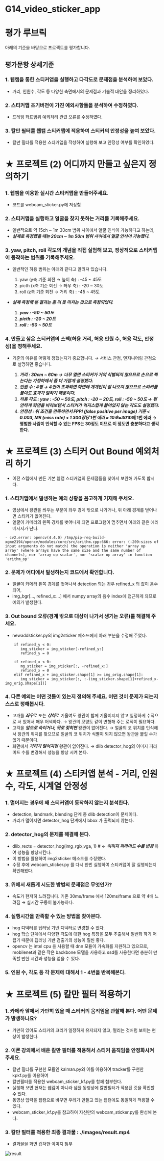 # G14_video_sticker_app


# 평가 루브릭

아래의 기준을 바탕으로 프로젝트를 평가합니다.

## 평가문항	상세기준

### 1. 웹캠을 통한 스티커앱을 실행하고 다각도로 문제점을 분석하여 보았다.
- 거리, 인원수, 각도 등 다양한 측면에서의 문제점과 기술적 대안을 정리하였다.

### 2. 스티커앱 초기버전이 가진 예외사항들을 분석하여 수정하였다.
- 프레임 좌표범위 예외처리 관련 오류를 수정하였다.

### 3. 칼만 필터를 웹캠 스티커앱에 적용하여 스티커의 안정성을 높여 보았다.
- 칼만 필터를 적용한 스티커앱을 작성하여 실행해 보고 안정성 여부를 확인하였다.


# ★ 프로젝트 (2) 어디까지 만들고 싶은지 정의하기

### 1. 웹캠을 이용한 실시간 스티커앱을 만들어주세요.

- 코드를 webcam_sticker.py에 저장함

### 2. 스티커앱을 실행하고 얼굴을 찾지 못하는 거리를 기록해주세요.

- 일반적으로 약 15ch ~ 1m 30cm 범위 사이에서 얼굴 인식이 가능하다고 하는데, 
- ***실제로 측정했을 때는 20cm ~ 1m 50m 범위 사이에서 얼굴 인식이 가능했다.***

### 3. yaw, pitch, roll 각도의 개념을 직접 실험해 보고, 정상적으로 스티커앱이 동작하는 범위를 기록해주세요.

- 일반적인 허용 범위는 아래와 같다고 알려져 있습니다.

    1. yaw (y축 기준 회전 → 높이 축) : -45 ~ 45도
    2. picth (x축 기준 회전 → 좌우 축) : -20 ~ 30도
    3. roll (z축 기준 회전 → 거리 축) : -45 ~ 45도
    

- ***실제 측정해 본 결과는 좀 더 못 미치는 것으로 측정되었다.***

    1. ***yaw : -50 ~ 50도***
    2. ***picth : -20 ~ 20도***
    3. ***roll : -50 ~ 50도***


### 4. 만들고 싶은 스티커앱의 스펙(허용 거리, 허용 인원 수, 허용 각도, 안정성)을 정해주세요.

- 기준의 이유를 어떻게 정했는지가 중요합니다. → 서비스 관점, 엔지니어링 관점으로 설명하면 좋습니다.

    1. ***거리 : 30cm ~ 60m → 너무 멀면 스티커가 거의 식별되지 않으므로 손으로 찍는다는 가정하에서 좀 더 가깝게 설정했다.***
    2. ***인원 수 : 4명 → 4인이 초과되면 화면에 개개인이 잘 나오지 않으므로 스티커를 붙여도 효과가 덜하기 때문이다.***
    3. ***허용 각도 : yaw : -50 ~ 50도, pitch : -20 ~ 20도, roll : -50 ~ 50도 → 편안하게 화면을 바라보면서 스티커가 억지스럽게 붙어있지 않는 각도도 설정했다.***
    4. ***안정성 : 위 조건을 만족하면서 FPPI (false positive per image) 기준 < 0.003, MR (miss rate) < 1 300장당 1번 에러 = 10초=30*10에 1번 에러 → 평범한 사람이 인식할 수 있는 FPS는 30정도 이므로 이 정도면 충분하다고 생각한다.**


# ★ 프로젝트 (3) 스티커 Out Bound 예외처리 하기

- 이전 스텝에서 만든 기본 웹캠 스티커앱의 문제점들을 찾아서 보완해 가도록 합시다.

### 1. 스티커앱에서 발생하는 예외 상황을 꼼고하게 기재해 주세요. 

- 영상에서 왕관을 씌우는 부분이 좌우 경계 밖으로 나가거나, 위 아래 경계를 벋어나면 스티커가 없어진다. 
- 얼굴이 카메라의 왼쪽 경제를 벗어나게 되면 프로그램이 멈추면서 아래와 같은 에러 메시지가 난다.

~~~
- cv2.error: opencv(4.4.0) /tmp/pip-req-build-xgme2194/opencv/modules/core/src/arithm.cpp:666: error: (-209:sizes of input arguments do not match) the operation is neither 'array op array' (where arrays have the same size and the same number of channels), nor 'array op scalar', nor 'scalar op array' in function 'arithm_op'
~~~ 


### 2. 문제가 어디에서 발생하는지 코드에서 확인합니다.

- 얼굴이 카메라 왼쪽 경계를 벗어나서 detection 되는 경우 refined_x 의 값이 음수되어, 
- img_bgr[..., refined_x:...] 에서 numpy array의 음수 index에 접근하게 되므로 예외가 발생한다.

### 3. Out bound 오류(경계 밖으로 대상이 나가서 생기는 오류)를 해결해 주세요.

- newaddsticker.py의 img2sticker 메소드에서 아래 부분을 수정해 주었다. 

~~~
    if refined_y < 0:
       img_sticker = img_sticker[-refined_y:]
       refined_y = 0

    if refined_x < 0:
       mg_sticker = img_sticker[:, -refined_x:]
       refined_x = 0
    elif refined_x + img_sticker.shape[1] >= img_orig.shape[1]:
       img_sticker = img_sticker[:, :-(img_sticker.shape[1]+refined_x-img_orig.shape[1])]
~~~


### 4. 다른 예외는 어떤 것들이 있는지 정의해 주세요. 어떤 것이 문제가 되는지 스스로 정해봅시다.

- 고개를 ***좌우***로 또는 ***상하***로 기울여도 왕관이 함께 기울이지지 않고 일정하게 수직으로 서 있어서 매우 어색하다. → 왕관의 모양도 같이 변형해 주는 로직이 필요하다.
- 고객을 ***앞으로 숙이거나, 뒤로 젖히면*** 왕관이 없어진다. → 얼굴의 코 위치를 인식해서 왕관의 위치를 찾으므로 얼굴의 코 위치가 식별이 되지 않으면 왕관을 붙힐 수가 없기 때문이다. 
- 화면에서 ***거리가 멀어지면*** 왕관이 없어진다. → dlib detector_hog의 이미지 피라미드 수를 변경해서 성능을 향상 시켜 본다. 


# ★ 프로젝트 (4) 스티커앱 분석 - 거리, 인원 수, 각도, 시계열 안정성

### 1. 멀어지는 경우에 왜 스티커앱이 동작하지 않는지 분석한다. 

- detection, landmark, blending 단계 중 dlib detection이 문제이다. 
- 거리가 멀어지면 detector_hog 단계에서 bbox 가 출력되지 않는다. 


### 2. detector_hog의 문제를 해결해 본다. 

- dlib_rects = detector_hog(img_rgb_vga, 1) # ← ***이미지 피라미드 수를 변경*** 하여 성능을 향상시킨다. 
- 이 방법을 활용하여 img2sticker 메소드를 수정했다. 
- 수정 후에 webcam_sticker.py 를 다시 한번 실행하여 스티커앱이 잘 실행되는지 확인해봤다. 

### 3. 위에서 새롭게 시도한 방법의 문제점은 무엇인가?

- 속도가 현저히 느려집니다. 기존 30ms/frame 에서 120ms/frame 으로 약 4배 느려짐 → 실시간 구동이 불가능하다. 

### 4. 실행시간을 만족할 수 있는 방법을 찾아본다.

- hog 디텍터를 딥러닝 기반 디텍터로 변경할 수 있다. 
- hog 학습 단계에서 다양한 각도에 대한 hog 특징을 모두 추출해서 일반화 하기 어렵기 때문에 딥러닝 기반 검출기의 성능이 훨씬 좋다. 
- opencv 는 intel cpu 을 사용할 때 dnn 모듈이 가속화를 지원하고 있으므로, mobilenet과 같은 작은 backbone 모델을 사용하고 ssd를 사용한다면 충분히 만족할 만한 시간과 성능을 얻을 수 있다. 

### 5. 인원 수, 각도 등 각 문제에 대해서 1 - 4번을 반복해본다. 

# ★ 프로젝트 (5) 칼만 필터 적용하기

### 1. 카메라 앞에서 가만히 있을 때 스티커의 움직임을 관찰해 본다. 어떤 문제가 발생하나요?

- 가만히 있어도 스티커의 크리가 일정하게 유지되지 않고, 떨리는 것처럼 보이는 현상이 발생한다. 

### 2. 이론 강의에서 배운 칼만 필터를 적용해서 스티커 움직임을 안정화시켜 주세요.

- 칼만 필터를 구현한 모듈인 kalman.py와 이를 이용하여 tracker를 구현한 kpkf.py를 이용하여 
- 칼만필터를 적용한 webcam_sticker_kf.py를 함께 첨부한다. 
- 실행해 보면 현재는 웹캠이 아니라 샘플 동영상에 칼만필터가 적용된 것을 확인할 수 있다.
- 동영상 입력을 웹캠으로 바꾸면 우리가 만들고 있는 웹캠에도 동일하게 적용할 수 있다. 
- webcam_sticker_kf.py를 참고하여 자신만의 webcam_sticker.py를 완성해 본다. 

### 3. 칼만 필터를 적용한 최종 결과물 : ./images/result.mp4

- 결과물을 화면 캡쳐한 이미지 첨부

![result](https://user-images.githubusercontent.com/39249809/101380427-d31efb80-38f8-11eb-8430-9048899b7158.png)